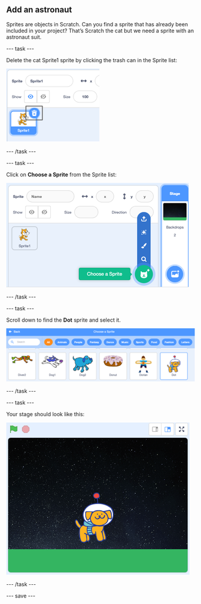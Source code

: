 ## Add an astronaut

Sprites are objects in Scratch. Can you find a sprite that has already been included in your project? That’s Scratch the cat but we need a sprite with an astronaut suit. 

--- task ---

Delete the cat Sprite1 sprite by clicking the trash can in the Sprite list:

![The trash can of Sprite1 highlighted](images/delete-sprite.png)

--- /task ---

--- task ---

Click on **Choose a Sprite** from the Sprite list:

![Choose a sprite from the sprite list](images/choose-a-sprite.png)

--- /task ---

--- task ---

Scroll down to find the **Dot** sprite and select it. 

![Dot sprite highlighted](images/dot-sprite-gallery.png)

--- /task ---

--- task ---

Your stage should look like this: 

![Stage with the Dot sprite](images/dot-stage.png)

--- /task ---

--- save ---